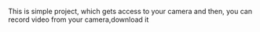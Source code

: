 This is simple project, which gets access to your camera and then, you can record video from your camera,download it
